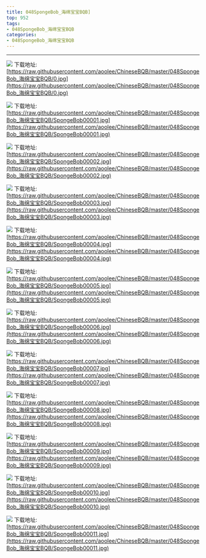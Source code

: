 ```yaml
--- 
title: 048SpongeBob_海绵宝宝BQB]
top: 952
tags:
- 048SpongeBob_海绵宝宝BQB
categories:
- 048SpongeBob_海绵宝宝BQB
---
```

                    
------
                   
<!-- more -->

![](https://raw.githubusercontent.com/aoolee/ChineseBQB/master/048SpongeBob_海绵宝宝BQB/0.jpg)
下载地址:[https://raw.githubusercontent.com/aoolee/ChineseBQB/master/048SpongeBob_海绵宝宝BQB/0.jpg](https://raw.githubusercontent.com/aoolee/ChineseBQB/master/048SpongeBob_海绵宝宝BQB/0.jpg)

![](https://raw.githubusercontent.com/aoolee/ChineseBQB/master/048SpongeBob_海绵宝宝BQB/SpongeBob00001.jpg)
下载地址:[https://raw.githubusercontent.com/aoolee/ChineseBQB/master/048SpongeBob_海绵宝宝BQB/SpongeBob00001.jpg](https://raw.githubusercontent.com/aoolee/ChineseBQB/master/048SpongeBob_海绵宝宝BQB/SpongeBob00001.jpg)

![](https://raw.githubusercontent.com/aoolee/ChineseBQB/master/048SpongeBob_海绵宝宝BQB/SpongeBob00002.jpg)
下载地址:[https://raw.githubusercontent.com/aoolee/ChineseBQB/master/048SpongeBob_海绵宝宝BQB/SpongeBob00002.jpg](https://raw.githubusercontent.com/aoolee/ChineseBQB/master/048SpongeBob_海绵宝宝BQB/SpongeBob00002.jpg)

![](https://raw.githubusercontent.com/aoolee/ChineseBQB/master/048SpongeBob_海绵宝宝BQB/SpongeBob00003.jpg)
下载地址:[https://raw.githubusercontent.com/aoolee/ChineseBQB/master/048SpongeBob_海绵宝宝BQB/SpongeBob00003.jpg](https://raw.githubusercontent.com/aoolee/ChineseBQB/master/048SpongeBob_海绵宝宝BQB/SpongeBob00003.jpg)

![](https://raw.githubusercontent.com/aoolee/ChineseBQB/master/048SpongeBob_海绵宝宝BQB/SpongeBob00004.jpg)
下载地址:[https://raw.githubusercontent.com/aoolee/ChineseBQB/master/048SpongeBob_海绵宝宝BQB/SpongeBob00004.jpg](https://raw.githubusercontent.com/aoolee/ChineseBQB/master/048SpongeBob_海绵宝宝BQB/SpongeBob00004.jpg)

![](https://raw.githubusercontent.com/aoolee/ChineseBQB/master/048SpongeBob_海绵宝宝BQB/SpongeBob00005.jpg)
下载地址:[https://raw.githubusercontent.com/aoolee/ChineseBQB/master/048SpongeBob_海绵宝宝BQB/SpongeBob00005.jpg](https://raw.githubusercontent.com/aoolee/ChineseBQB/master/048SpongeBob_海绵宝宝BQB/SpongeBob00005.jpg)

![](https://raw.githubusercontent.com/aoolee/ChineseBQB/master/048SpongeBob_海绵宝宝BQB/SpongeBob00006.jpg)
下载地址:[https://raw.githubusercontent.com/aoolee/ChineseBQB/master/048SpongeBob_海绵宝宝BQB/SpongeBob00006.jpg](https://raw.githubusercontent.com/aoolee/ChineseBQB/master/048SpongeBob_海绵宝宝BQB/SpongeBob00006.jpg)

![](https://raw.githubusercontent.com/aoolee/ChineseBQB/master/048SpongeBob_海绵宝宝BQB/SpongeBob00007.jpg)
下载地址:[https://raw.githubusercontent.com/aoolee/ChineseBQB/master/048SpongeBob_海绵宝宝BQB/SpongeBob00007.jpg](https://raw.githubusercontent.com/aoolee/ChineseBQB/master/048SpongeBob_海绵宝宝BQB/SpongeBob00007.jpg)

![](https://raw.githubusercontent.com/aoolee/ChineseBQB/master/048SpongeBob_海绵宝宝BQB/SpongeBob00008.jpg)
下载地址:[https://raw.githubusercontent.com/aoolee/ChineseBQB/master/048SpongeBob_海绵宝宝BQB/SpongeBob00008.jpg](https://raw.githubusercontent.com/aoolee/ChineseBQB/master/048SpongeBob_海绵宝宝BQB/SpongeBob00008.jpg)

![](https://raw.githubusercontent.com/aoolee/ChineseBQB/master/048SpongeBob_海绵宝宝BQB/SpongeBob00009.jpg)
下载地址:[https://raw.githubusercontent.com/aoolee/ChineseBQB/master/048SpongeBob_海绵宝宝BQB/SpongeBob00009.jpg](https://raw.githubusercontent.com/aoolee/ChineseBQB/master/048SpongeBob_海绵宝宝BQB/SpongeBob00009.jpg)

![](https://raw.githubusercontent.com/aoolee/ChineseBQB/master/048SpongeBob_海绵宝宝BQB/SpongeBob00010.jpg)
下载地址:[https://raw.githubusercontent.com/aoolee/ChineseBQB/master/048SpongeBob_海绵宝宝BQB/SpongeBob00010.jpg](https://raw.githubusercontent.com/aoolee/ChineseBQB/master/048SpongeBob_海绵宝宝BQB/SpongeBob00010.jpg)

![](https://raw.githubusercontent.com/aoolee/ChineseBQB/master/048SpongeBob_海绵宝宝BQB/SpongeBob00011.jpg)
下载地址:[https://raw.githubusercontent.com/aoolee/ChineseBQB/master/048SpongeBob_海绵宝宝BQB/SpongeBob00011.jpg](https://raw.githubusercontent.com/aoolee/ChineseBQB/master/048SpongeBob_海绵宝宝BQB/SpongeBob00011.jpg)

